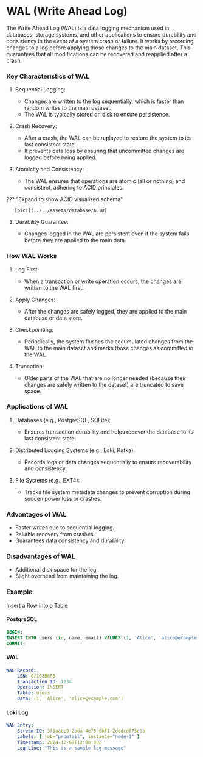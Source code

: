 # WAL (Write Ahead Log)

The Write Ahead Log (WAL) is a data logging mechanism used in databases, storage systems, and other applications to ensure durability and consistency in the event of a system crash or failure. It works by recording changes to a log before applying those changes to the main dataset. This guarantees that all modifications can be recovered and reapplied after a crash.

### Key Characteristics of WAL

1. Sequential Logging:

    - Changes are written to the log sequentially, which is faster than random writes to the main dataset.
    - The WAL is typically stored on disk to ensure persistence.

2. Crash Recovery:

    - After a crash, the WAL can be replayed to restore the system to its last consistent state.
    - It prevents data loss by ensuring that uncommitted changes are logged before being applied.

3. Atomicity and Consistency:

    - The WAL ensures that operations are atomic (all or nothing) and consistent, adhering to ACID principles.

??? "Expand to show ACID visualized schema"

      ![pic1](../../assets/database/ACID)

1. Durability Guarantee:

    - Changes logged in the WAL are persistent even if the system fails before they are applied to the main data.

### How WAL Works

1. Log First:

    - When a transaction or write operation occurs, the changes are written to the WAL first.

2. Apply Changes:

    - After the changes are safely logged, they are applied to the main database or data store.

3. Checkpointing:

    - Periodically, the system flushes the accumulated changes from the WAL to the main dataset and marks those changes as committed in the WAL.

4. Truncation:

    - Older parts of the WAL that are no longer needed (because their changes are safely written to the dataset) are truncated to save space.

### Applications of WAL

1. Databases (e.g., PostgreSQL, SQLite):

    - Ensures transaction durability and helps recover the database to its last consistent state.

2. Distributed Logging Systems (e.g., Loki, Kafka):

    - Records logs or data changes sequentially to ensure recoverability and consistency.

3. File Systems (e.g., EXT4):

    - Tracks file system metadata changes to prevent corruption during sudden power loss or crashes.

### Advantages of WAL

- Faster writes due to sequential logging.
- Reliable recovery from crashes.
- Guarantees data consistency and durability.

### Disadvantages of WAL

- Additional disk space for the log.
- Slight overhead from maintaining the log.

### Example

Insert a Row into a Table

#### PostgreSQL

```sql
BEGIN;
INSERT INTO users (id, name, email) VALUES (1, 'Alice', 'alice@example.com');
COMMIT;
```

#### WAL

```yaml
WAL Record:
    LSN: 0/163B6F8
    Transaction ID: 1234
    Operation: INSERT
    Table: users
    Data: (1, 'Alice', 'alice@example.com')
```

#### Loki Log

```yaml
WAL Entry:
    Stream ID: 3f1aabc9-2bda-4e75-8bf1-2dddcdf75e8b
    Labels: { job="promtail", instance="node-1" }
    Timestamp: 2024-12-09T12:00:00Z
    Log Line: "This is a sample log message"
```
